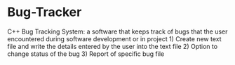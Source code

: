 # Bug-Tracker
C++ Bug Tracking System: a software that keeps track of bugs that the user encountered during software development or in project
	1) Create new text file and write the details entered by the user into the text       file
	2) Option to change status of the bug
	3) Report of specific bug file


